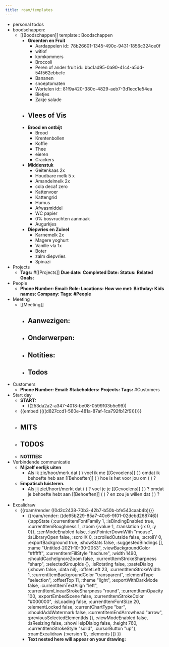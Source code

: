 ```yaml
---
title: roam/templates
---
```


- personal todos
- boodschappen:
	- [[Boodschappen]]
	  template:: Boodschappen
		- **Groenten en Fruit**
			- Aardappelen 
			  id:: 78b26601-1345-490c-9431-1856c324ce0f
			- witlof
			- komkommers
			- Broccoli
			- Peren of ander fruit
			  id:: bbc1ad95-0a90-41c4-a5dd-54f562ebbcfc
			- Bananen
			- snoeptomaten
			- Wortelen
			  id:: 81f9a420-380c-4829-aeb7-3d1ecc1e54ea
			- Bietjes
			- Zakje salade
		- **Vlees of Vis**
			-
		- **Brood en ontbijt**
			- Brood
			- Krentenbollen
			- Koffie
			- Thee
			- eieren
			- Crackers
		- **Middenstuk**
			- Geitenkaas 2x
			- Houdbare melk 5 x
			- Amandelmelk 2x
			- cola decaf zero
			- Kattenvoer
			- Kattengrid
			- Humus
			- Afwasmiddel
			- WC papier
			- 0% bosvruchten aanmaak
			- Augurkjes
		- **Diepvries en Zuivel**
			- Karnemelk 2x
			- Magere yoghurt
			- Vanille vla 1x
			- Boter
			- zalm diepvries
			- Spinazi
- Projects
	- **Tags:** #[[Projects]]
	  **Due date:** 
	  **Completed Date:** 
	  **Status:** 
	  **Related Goals:**
- People
	- **Phone Number:
	  Email:
	  Role:
	  Locations:
	  How we met:
	  Birthday:
	  Kids names:
	  Company:
	  Tags: #People**
- Meeting
	- [[Meeting]]
		- **Aanwezigen:**
			-
		- **Onderwerpen:**
			-
		- **Notities:**
			-
		- **Todos**
			-
- Customers
	- **Phone Number:**
	  **Email:**
	  **Stakeholders:**
	  **Projects:**
	  **Tags:** #Customers
- Start day
	- **START:**
		- ((253da2a2-a347-4018-be08-0599103b5e99))
	- {{embed  ((((d827ccd1-560e-481a-87af-1ca792fb12f9))))}}
	- **MITS**
		-
	- **TODOS**
		-
	- **NOTITIES:**
- Verbindende communicatie
	- **Mijzelf eerlijk uiten**
		- Als ik zie/hoor/merk dat (  ) voel ik me [[Gevoelens]] (   ) omdat ik behoefte heb aan [[Behoeften]] (   ) hoe is het voor jou om (    ) ?
	- **Empatisch luisteren.**
		- Als jij ziet/hoort/merkt dat (   ) ? voel je je [[Gevoelens]] (   ) ? omdat je behoefte hebt aan [[Behoeften]] (   ) ? en zou je willen dat (   ) ?
		-
- Excalidraw
	- {{roam/render  ((0d2c2438-70b3-42b7-b50b-bfe543caab4b))}}
		- {{roam/render: ((de65b229-85a7-40c6-9f01-02debd268746)) {:appState {:currentItemFontFamily 1, :isBindingEnabled true, :currentItemRoughness 1, :zoom {:value 1, :translation {:x 0, :y 0}}, :zenModeEnabled false, :lastPointerDownWith "mouse", :isLibraryOpen false, :scrollX 0, :scrolledOutside false, :scrollY 0, :exportBackground true, :showStats false, :suggestedBindings [], :name "Untitled-2021-10-30-2053", :viewBackgroundColor "#ffffff", :currentItemFillStyle "hachure", :width 1490, :shouldCacheIgnoreZoom false, :currentItemStrokeSharpness "sharp", :selectedGroupIds {}, :isRotating false, :pasteDialog {:shown false, :data nil}, :offsetLeft 23, :currentItemStrokeWidth 1, :currentItemBackgroundColor "transparent", :elementType "selection", :offsetTop 11, :theme "light", :exportWithDarkMode false, :currentItemTextAlign "left", :currentItemLinearStrokeSharpness "round", :currentItemOpacity 100, :exportEmbedScene false, :currentItemStrokeColor "#000000", :isLoading false, :currentItemFontSize 20, :elementLocked false, :currentChartType "bar", :shouldAddWatermark false, :currentItemEndArrowhead "arrow", :previousSelectedElementIds {}, :viewModeEnabled false, :isResizing false, :showHelpDialog false, :height 760, :currentItemStrokeStyle "solid", :cursorButton "up"}, :roamExcalidraw {:version 1}, :elements []} }}
		- **Text nested here will appear on your drawing:**